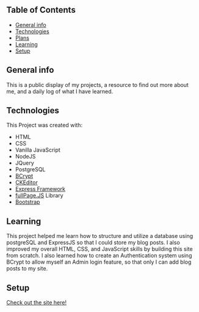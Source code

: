 ## Table of Contents
* [General info](#general-info)
* [Technologies](#technologies)
* [Plans](#plans)
* [Learning](#learning)
* [Setup](#setup)

## General info 
This is a public display of my projects, a resource to find out more about me, and a daily log of what I have learned. 

## Technologies
This Project was created with:
* HTML
* CSS
* Vanilla JavaScript
* NodeJS
* JQuery
* PostgreSQL
* [BCrypt](https://www.npmjs.com/package/bcrypt)
* [CKEditor](https://ckeditor.com/)
* [Express Framework](https://expressjs.com/)
* [fullPage.JS](https://alvarotrigo.com/fullPage/) Library
* [Bootstrap](https://getbootstrap.com/)

## Learning
This project helped me learn how to structure and utilize a database using postgreSQL and ExpressJS so that I could store my blog posts. I also improved my overall HTML, CSS, and JavaScript skills by building this site from scratch. I also learned how to create an Authentication system using BCrypt to allow myself an Admin login feature, so that only I can add blog posts to my site. 

## Setup
[Check out the site here!](https://elijah-palmer.herokuapp.com/)
